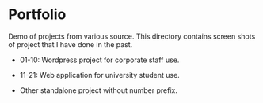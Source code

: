 # Portfolio
Demo of projects from various source. This directory contains screen shots of project that I have done in the past.

* 01-10: Wordpress project for corporate staff use.

* 11-21: Web application for university student use.

* Other standalone project without number prefix.
